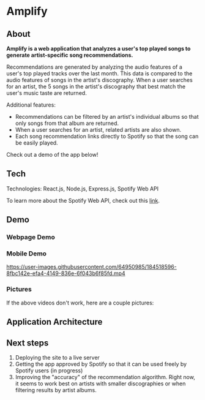 # Amplify

## About

**Amplify is a web application that analyzes a user's top played songs to generate artist-specific song recommendations.**

Recommendations are generated by analyzing the audio features of a user's top played tracks over the last month. This data is compared to the audio features of songs in the artist's discography. When a user searches for an artist, the 5 songs in the artist's discography that best match the user's music taste are returned.

Additional features:

- Recommendations can be filtered by an artist's individual albums so that only songs from that album are returned.
- When a user searches for an artist, related artists are also shown.
- Each song recommendation links directly to Spotify so that the song can be easily played.

Check out a demo of the app below!

## Tech

Technologies: React.js, Node.js, Express.js, Spotify Web API

To learn more about the Spotify Web API, check out this [link](https://developer.spotify.com/).

## Demo

### Webpage Demo

### Mobile Demo

https://user-images.githubusercontent.com/64950985/184518596-8fbc142e-efa4-4149-836e-6f043b6f85fd.mp4

### Pictures

If the above videos don't work, here are a couple pictures:

## Application Architecture

## Next steps

1. Deploying the site to a live server
2. Getting the app approved by Spotify so that it can be used freely by Spotify users (in progress)
3. Improving the "accuracy" of the recommendation algorithm. Right now, it seems to work best on artists with smaller discographies or when filtering results by artist albums.
